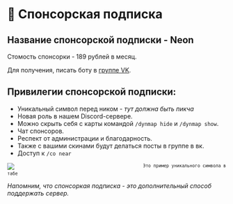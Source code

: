 # 🔶 Спонсорская подписка
## Название спонсорской подписки - Neon
Cтомость спонсорки - 189 рублей в месяц.

Для получения, писать боту в [группе VK](https://vk.com/atomine).

## Привилегии спонсорской подписки:

- Уникальный символ перед ником - *тут должна быть пикча*
- Новая роль в нашем Discord-сервере.
- Можно скрыть себя с карты командой `/dynmap hide` и `/dynmap show`.
- Чат спонсоров.
- Респект от администрации и благодарность.
- Также с вашими скинами будут делаться посты в группе в вк.
- Доступ к `/co near` 


![](https://github.com/atomine-xyz/wiki/assets/118691143/f0bdc1a2-f0b1-48bd-b00e-30e639304427)
<sup>`                                                 Это пример уникального символа в табе` </sup>

*Напомним, что спонсоркая подписка - это дополнительный способ поддержать сервер.*

